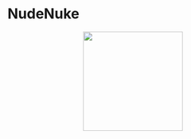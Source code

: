# NudeNuke

<p align="center">
<img width=200px src="https://github.com/ixiLod/NudeNuke/assets/51421090/4d0d3587-f631-4171-b200-682a4b66fcda">
</p>

